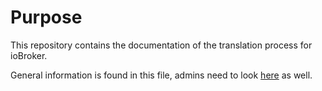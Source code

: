 # Purpose
This repository contains the documentation of the translation process for ioBroker.

General information is found in this file, admins need to look [here](./admin.md) as well.
